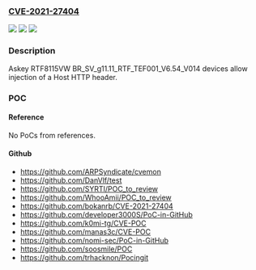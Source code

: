 ### [CVE-2021-27404](https://cve.mitre.org/cgi-bin/cvename.cgi?name=CVE-2021-27404)
![](https://img.shields.io/static/v1?label=Product&message=n%2Fa&color=blue)
![](https://img.shields.io/static/v1?label=Version&message=n%2Fa&color=blue)
![](https://img.shields.io/static/v1?label=Vulnerability&message=n%2Fa&color=brighgreen)

### Description

Askey RTF8115VW BR_SV_g11.11_RTF_TEF001_V6.54_V014 devices allow injection of a Host HTTP header.

### POC

#### Reference
No PoCs from references.

#### Github
- https://github.com/ARPSyndicate/cvemon
- https://github.com/DanVlf/test
- https://github.com/SYRTI/POC_to_review
- https://github.com/WhooAmii/POC_to_review
- https://github.com/bokanrb/CVE-2021-27404
- https://github.com/developer3000S/PoC-in-GitHub
- https://github.com/k0mi-tg/CVE-POC
- https://github.com/manas3c/CVE-POC
- https://github.com/nomi-sec/PoC-in-GitHub
- https://github.com/soosmile/POC
- https://github.com/trhacknon/Pocingit

